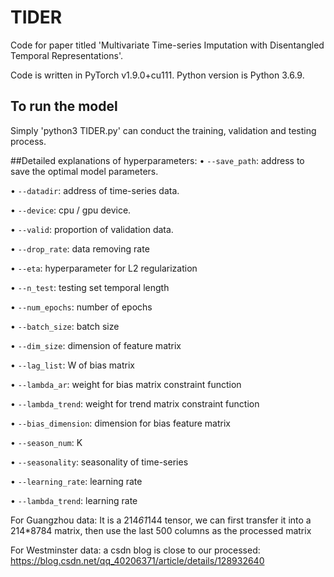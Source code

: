 # TIDER
Code for paper titled 'Multivariate Time-series Imputation with Disentangled Temporal Representations'.

Code is written in PyTorch v1.9.0+cu111. Python version is Python 3.6.9.  

## To run the model

Simply 'python3 TIDER.py' can conduct the training, validation and testing process.

##Detailed explanations of hyperparameters:
•	`--save_path`: address to save the optimal model parameters.

•	`--datadir`: address of time-series data.

•	`--device`: cpu / gpu device.

•	`--valid`: proportion of validation data.

•	`--drop_rate`: data removing rate

•	`--eta`: hyperparameter for L2 regularization

•	`--n_test`: testing set temporal length

•	`--num_epochs`: number of epochs

•	`--batch_size`: batch size

•	`--dim_size`: dimension of feature matrix

•	`--lag_list`: W of bias matrix

•	`--lambda_ar`: weight for bias matrix constraint function

•	`--lambda_trend`: weight for trend matrix constraint function

•	`--bias_dimension`: dimension for bias feature matrix

•	`--season_num`: K

•	`--seasonality`: seasonality of time-series

•	`--learning_rate`: learning rate

•	`--lambda_trend`: learning rate


For Guangzhou data: It is a 214*61*144 tensor, we can first transfer it into a 214*8784 matrix, then use the last 500 columns as the processed matrix

For Westminster data: a csdn blog is close to our processed: https://blog.csdn.net/qq_40206371/article/details/128932640



